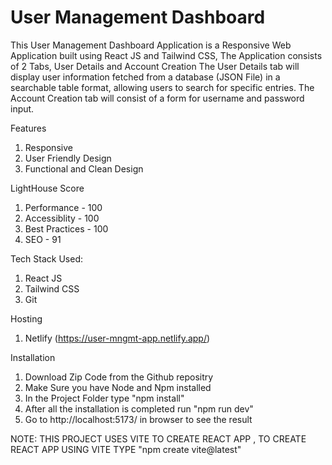 # User Management Dashboard

This User Management Dashboard Application is a Responsive Web Application built using React JS and Tailwind CSS, The Application consists of 2 Tabs, User Details and Account Creation
The User Details tab will display user information fetched from a database (JSON File) in a searchable table format, allowing users to search for specific entries.
The Account Creation tab will consist of a form for username and password input.

Features
1. Responsive
2. User Friendly Design
3. Functional and Clean Design

LightHouse Score
1. Performance - 100
2. Accessiblity - 100
3. Best Practices - 100
4. SEO - 91


Tech Stack Used:
1. React JS
2. Tailwind CSS
3. Git

Hosting
1. Netlify (https://user-mngmt-app.netlify.app/)

Installation
1. Download Zip Code from the Github repositry
2. Make Sure you have Node and Npm installed
3. In the Project Folder type "npm install"
4. After all the installation is completed run "npm run dev"
5. Go to http://localhost:5173/ in browser to see the result
   
NOTE: THIS PROJECT USES VITE TO CREATE REACT APP , TO CREATE REACT APP USING VITE TYPE "npm create vite@latest"
